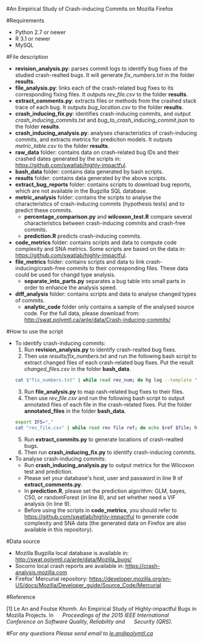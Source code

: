 #An Empirical Study of Crash-inducing Commits on Mozilla Firefox

#Requirements
- Python 2.7 or newer
- R 3.1 or newer
- MySQL

#File description
- **revision_analysis.py**: parses commit logs to identify bug fixes of the studied crash-realted bugs. It will generate *fix_numbers.txt* in the folder **results**.
- **file_analysis.py**: links each of the crash-related bug fixes to its corresponding fixing files. It outputs *rev_file.csv* to the folder **results**.
- **extract_comments.py**: extracts files or methods from the crashed stack trace of each bug. It outputs *bug_location.csv* to the folder **results**.
- **crash_inducing_fix.py**: identifies crash-inducing commits, and output *crash_inducing_commits.txt* and *bug_to_crash_inducing_commit.json* to the folder **results**.
- **crash_inducing_analysis.py**: analyses characteristics of crash-inducing commits, and extracts metrics for prediciton models. It outputs *metric_table.csv* to the folder **results**.
- **raw_data** folder: contains data on crash-related bug IDs and their crashed dates generated by the scripts in: https://github.com/swatlab/highly-impactful.
- **bash_data** folder: contains data generated by bash scripts.
- **results** folder: contains data generated by the above scripts.
- **extract_bug_reports** folder: contains scripts to download bug reports, which are not available in the Bugzilla SQL database.
- **metric_analysis** folder: contains the scripts to analyse the characteristics of crash-inducing commits (hypothesis tests) and to predict these commits.
	- **percentage_comparison.py** and **wilcoxon_test.R** compare several characteristics between crash-inducing commits and crash-free commits.
	- **prediction.R** predicts crash-inducing commits.
- **code_metrics** folder: contains scripts and data to compute code complexity and SNA metrics. Some scripts are based on the data in: https://github.com/swatlab/highly-impactful.
- **file_metrics** folder: contains scripts and data to link crash-inducing/crash-free commits to their corresponding files. These data could be used for changd type analysis. 
	- **separate_into_parts.py** separates a bug table into small parts in order to enhance the analysis speed.
- **diff_analysis** folder: contains scripts and data to analyse changed types of commits.
	- **analytic_code** folder only contains a sample of the analysed source code. For the full data, please download from:
	http://swat.polymtl.ca/anle/data/Crash-inducing-commits/

#How to use the script
- To identify crash-inducing commits:
	1. Run **revision_analysis.py** to identify crash-realted bug fixes.
	2. Then use *results/fix_numbers.txt* and run the following bash script to extract changed files of each crash-related bug fixes. Put the result *changed_files.csv* in the folder **bash_data**.
	```bash
	cat $"fix_numbers.txt" | while read rev_num; do hg log --template "{rev}\t{file_dels}\t{file_mods}\t{file_adds}\n" -r $rev_num; done > changed_files.csv
	```
	3. Run **file_analysis.py** to map rash-related bug fixes to their files.
	4. Then use *rev_file.csv* and run the following bash script to output annotated files of each file in the crash-related fixes. Put the folder **annotated_files** in the folder **bash_data**.
	```bash
	export IFS=","
	cat "rev_file.csv" | while read rev file ref; do echo $ref $file; hg annotate $file -r $rev -w -b -B > annotated_files/$ref.txt; done
	```
	5. Run **extract_commits.py** to generate locations of crash-realted bugs.
	6. Then run **crash_inducing_fix.py** to identify crash-inducing commits.
- To analyse crash-inducing commits:
	- Run **crash_inducing_analysis.py** to output metrics for the Wilcoxon test and prediction.
	- Please set your database's host, user and password in line 9 of **extract_comments.py**.
	- In **prediction.R**, please set the prediction algorithm: GLM, bayes, C50, or randomForest (in line 8), and set whether need a VIF analysis (in line 9).
	- Before using the scripts in **code_metrics**, you should refer to https://github.com/swatlab/highly-impactful to generate code complexity and SNA data (the generated data on Firefox are also available in this repository).
   
#Data source
- Mozilla Bugzilla local database is available in:
    http://swat.polymtl.ca/anle/data/Mozilla_bugs/
- Socorro local crash reports are available in:
    https://crash-analysis.mozilla.com
- Firefox' Mercurial repository:
	https://developer.mozilla.org/en-US/docs/Mozilla/Developer_guide/Source_Code/Mercurial

#Reference
<p id="refone">[1] Le An and Foutse Khomh. An Empirical Study of Highly-impactful Bugs in Mozilla Projects. In
&nbsp;&nbsp;&nbsp;&nbsp;&nbsp;<i>Proceedings of the 2015 IEEE International Conference on Software Quality, Reliability and 
&nbsp;&nbsp;&nbsp;&nbsp;&nbsp;Security (QRS).</p>

#For any questions
Please send email to le.an@polymtl.ca
